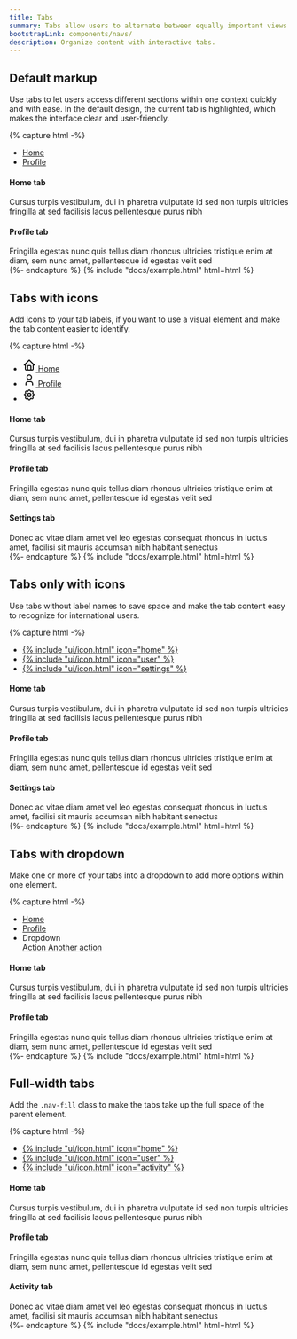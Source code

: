 ```yaml
---
title: Tabs
summary: Tabs allow users to alternate between equally important views within the same context. By dividing content into meaningful sections, they improve its organization and make it easy for users to navigate.
bootstrapLink: components/navs/
description: Organize content with interactive tabs.
---
```


## Default markup

Use tabs to let users access different sections within one context quickly and with ease. In the default design, the current tab is highlighted, which makes the interface clear and user-friendly.

{% capture html -%}
<div class="card">
  <div class="card-header">
    <ul class="nav nav-tabs card-header-tabs" data-bs-toggle="tabs">
      <li class="nav-item">
        <a href="#tabs-home-ex1" class="nav-link active" data-bs-toggle="tab">Home</a>
      </li>
      <li class="nav-item">
        <a href="#tabs-profile-ex1" class="nav-link" data-bs-toggle="tab">Profile</a>
      </li>
    </ul>
  </div>
  <div class="card-body">
    <div class="tab-content">
      <div class="tab-pane active show" id="tabs-home-ex1">
        <h4>Home tab</h4>
        <div>
          Cursus turpis vestibulum, dui in pharetra vulputate id sed non turpis ultricies fringilla
          at sed facilisis lacus pellentesque purus nibh
        </div>
      </div>
      <div class="tab-pane" id="tabs-profile-ex1">
        <h4>Profile tab</h4>
        <div>
          Fringilla egestas nunc quis tellus diam rhoncus ultricies tristique enim at diam, sem nunc
          amet, pellentesque id egestas velit sed
        </div>
      </div>
    </div>
  </div>
</div>
{%- endcapture %}
{% include "docs/example.html" html=html %}

## Tabs with icons

Add icons to your tab labels, if you want to use a visual element and make the tab content easier to identify.

{% capture html -%}
<div class="card">
  <div class="card-header">
    <ul class="nav nav-tabs card-header-tabs" data-bs-toggle="tabs">
      <li class="nav-item">
        <a href="#tabs-home-ex2" class="nav-link active" data-bs-toggle="tab">
          <svg
            xmlns="http://www.w3.org/2000/svg"
            class="icon me-2"
            width="24"
            height="24"
            viewBox="0 0 24 24"
            stroke-width="2"
            stroke="currentColor"
            fill="none"
            stroke-linecap="round"
            stroke-linejoin="round"
          >
            <path stroke="none" d="M0 0h24v24H0z" fill="none" />
            <polyline points="5 12 3 12 12 3 21 12 19 12" />
            <path d="M5 12v7a2 2 0 0 0 2 2h10a2 2 0 0 0 2 -2v-7" />
            <path d="M9 21v-6a2 2 0 0 1 2 -2h2a2 2 0 0 1 2 2v6" />
          </svg>
          Home
        </a>
      </li>
      <li class="nav-item">
        <a href="#tabs-profile-ex2" class="nav-link" data-bs-toggle="tab">
          <svg
            xmlns="http://www.w3.org/2000/svg"
            class="icon me-2"
            width="24"
            height="24"
            viewBox="0 0 24 24"
            stroke-width="2"
            stroke="currentColor"
            fill="none"
            stroke-linecap="round"
            stroke-linejoin="round"
          >
            <path stroke="none" d="M0 0h24v24H0z" fill="none" />
            <circle cx="12" cy="7" r="4" />
            <path d="M6 21v-2a4 4 0 0 1 4 -4h4a4 4 0 0 1 4 4v2" />
          </svg>
          Profile
        </a>
      </li>
      <li class="nav-item ms-auto">
        <a href="#tabs-settings-ex2" class="nav-link" title="Settings" data-bs-toggle="tab">
          <svg
            xmlns="http://www.w3.org/2000/svg"
            class="icon"
            width="24"
            height="24"
            viewBox="0 0 24 24"
            stroke-width="2"
            stroke="currentColor"
            fill="none"
            stroke-linecap="round"
            stroke-linejoin="round"
          >
            <path stroke="none" d="M0 0h24v24H0z" fill="none" />
            <path
              d="M10.325 4.317c.426 -1.756 2.924 -1.756 3.35 0a1.724 1.724 0 0 0 2.573 1.066c1.543 -.94 3.31 .826 2.37 2.37a1.724 1.724 0 0 0 1.065 2.572c1.756 .426 1.756 2.924 0 3.35a1.724 1.724 0 0 0 -1.066 2.573c.94 1.543 -.826 3.31 -2.37 2.37a1.724 1.724 0 0 0 -2.572 1.065c-.426 1.756 -2.924 1.756 -3.35 0a1.724 1.724 0 0 0 -2.573 -1.066c-1.543 .94 -3.31 -.826 -2.37 -2.37a1.724 1.724 0 0 0 -1.065 -2.572c-1.756 -.426 -1.756 -2.924 0 -3.35a1.724 1.724 0 0 0 1.066 -2.573c-.94 -1.543 .826 -3.31 2.37 -2.37c1 .608 2.296 .07 2.572 -1.065z"
            />
            <circle cx="12" cy="12" r="3" />
          </svg>
        </a>
      </li>
    </ul>
  </div>
  <div class="card-body">
    <div class="tab-content">
      <div class="tab-pane active show" id="tabs-home-ex2">
        <h4>Home tab</h4>
        <div>
          Cursus turpis vestibulum, dui in pharetra vulputate id sed non turpis ultricies fringilla
          at sed facilisis lacus pellentesque purus nibh
        </div>
      </div>
      <div class="tab-pane" id="tabs-profile-ex2">
        <h4>Profile tab</h4>
        <div>
          Fringilla egestas nunc quis tellus diam rhoncus ultricies tristique enim at diam, sem nunc
          amet, pellentesque id egestas velit sed
        </div>
      </div>
      <div class="tab-pane" id="tabs-settings-ex2">
        <h4>Settings tab</h4>
        <div>
          Donec ac vitae diam amet vel leo egestas consequat rhoncus in luctus amet, facilisi sit
          mauris accumsan nibh habitant senectus
        </div>
      </div>
    </div>
  </div>
</div>
{%- endcapture %}
{% include "docs/example.html" html=html %}

## Tabs only with icons

Use tabs without label names to save space and make the tab content easy to recognize for international users.

{% capture html -%}
<div class="card">
  <div class="card-header">
    <ul class="nav nav-tabs card-header-tabs" data-bs-toggle="tabs">
      <li class="nav-item">
        <a href="#tabs-home-ex3" class="nav-link active" data-bs-toggle="tab">
		    {% include "ui/icon.html" icon="home" %}
        </a>
      </li>
      <li class="nav-item">
        <a href="#tabs-profile-ex3" class="nav-link" data-bs-toggle="tab">
          {% include "ui/icon.html" icon="user" %}
        </a>
      </li>
      <li class="nav-item ms-auto">
        <a href="#tabs-settings-ex3" class="nav-link" title="Settings" data-bs-toggle="tab">
          {% include "ui/icon.html" icon="settings" %}
        </a>
      </li>
    </ul>
  </div>
  <div class="card-body">
    <div class="tab-content">
      <div class="tab-pane active show" id="tabs-home-ex3">
        <h4>Home tab</h4>
        <div>
          Cursus turpis vestibulum, dui in pharetra vulputate id sed non turpis ultricies fringilla
          at sed facilisis lacus pellentesque purus nibh
        </div>
      </div>
      <div class="tab-pane" id="tabs-profile-ex3">
        <h4>Profile tab</h4>
        <div>
          Fringilla egestas nunc quis tellus diam rhoncus ultricies tristique enim at diam, sem nunc
          amet, pellentesque id egestas velit sed
        </div>
      </div>
      <div class="tab-pane" id="tabs-settings-ex3">
        <h4>Settings tab</h4>
        <div>
          Donec ac vitae diam amet vel leo egestas consequat rhoncus in luctus amet, facilisi sit
          mauris accumsan nibh habitant senectus
        </div>
      </div>
    </div>
  </div>
</div>
{%- endcapture %}
{% include "docs/example.html" html=html %}

## Tabs with dropdown

Make one or more of your tabs into a dropdown to add more options within one element.

{% capture html -%}
<div class="card">
  <div class="card-header">
    <ul class="nav nav-tabs card-header-tabs" data-bs-toggle="tabs">
      <li class="nav-item">
        <a href="#tabs-home-ex4" class="nav-link active" data-bs-toggle="tab">Home</a>
      </li>
      <li class="nav-item">
        <a href="#tabs-profile-ex4" class="nav-link" data-bs-toggle="tab">Profile</a>
      </li>
      <li class="nav-item dropdown">
        <a
          class="nav-link dropdown-toggle"
          data-bs-toggle="dropdown"
          role="button"
          aria-haspopup="true"
          aria-expanded="false"
          >Dropdown</a
        >
        <div class="dropdown-menu">
          <a class="dropdown-item" href="#"> Action </a>
          <a class="dropdown-item" href="#"> Another action </a>
        </div>
      </li>
    </ul>
  </div>
  <div class="card-body">
    <div class="tab-content">
      <div class="tab-pane active show" id="tabs-home-ex4">
        <h4>Home tab</h4>
        <div>
          Cursus turpis vestibulum, dui in pharetra vulputate id sed non turpis ultricies fringilla
          at sed facilisis lacus pellentesque purus nibh
        </div>
      </div>
      <div class="tab-pane" id="tabs-profile-ex4">
        <h4>Profile tab</h4>
        <div>
          Fringilla egestas nunc quis tellus diam rhoncus ultricies tristique enim at diam, sem nunc
          amet, pellentesque id egestas velit sed
        </div>
      </div>
    </div>
  </div>
</div>
{%- endcapture %}
{% include "docs/example.html" html=html %}

## Full-width tabs

Add the `.nav-fill` class to make the tabs take up the full space of the parent element.

{% capture html -%}
<div class="card">
  <div class="card-header">
    <ul class="nav nav-tabs card-header-tabs nav-fill" data-bs-toggle="tabs">
      <li class="nav-item">
        <a href="#tabs-home-ex5" class="nav-link active" data-bs-toggle="tab">
		  	 {% include "ui/icon.html" icon="home" %}
        </a>
      </li>
      <li class="nav-item">
        <a href="#tabs-profile-ex5" class="nav-link" data-bs-toggle="tab">
		    {% include "ui/icon.html" icon="user" %}
        </a>
      </li>
      <li class="nav-item">
        <a href="#tabs-activity-ex5" class="nav-link" data-bs-toggle="tab">
          {% include "ui/icon.html" icon="activity" %}
        </a>
      </li>
    </ul>
  </div>
  <div class="card-body">
    <div class="tab-content">
      <div class="tab-pane active show" id="tabs-home-ex5">
        <h4>Home tab</h4>
        <div>
          Cursus turpis vestibulum, dui in pharetra vulputate id sed non turpis ultricies fringilla
          at sed facilisis lacus pellentesque purus nibh
        </div>
      </div>
      <div class="tab-pane" id="tabs-profile-ex5">
        <h4>Profile tab</h4>
        <div>
          Fringilla egestas nunc quis tellus diam rhoncus ultricies tristique enim at diam, sem nunc
          amet, pellentesque id egestas velit sed
        </div>
      </div>
      <div class="tab-pane" id="tabs-activity-ex5">
        <h4>Activity tab</h4>
        <div>
          Donec ac vitae diam amet vel leo egestas consequat rhoncus in luctus amet, facilisi sit
          mauris accumsan nibh habitant senectus
        </div>
      </div>
    </div>
  </div>
</div>
{%- endcapture %}
{% include "docs/example.html" html=html %}
